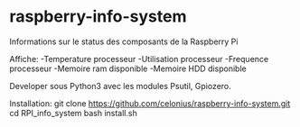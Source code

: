 # raspberry-info-system
Informations sur le status des composants de la Raspberry Pi

Affiche:
-Temperature processeur
-Utilisation processeur
-Frequence processeur
-Memoire ram disponible
-Memoire HDD disponible

Developer sous Python3 avec les modules Psutil, Gpiozero.

Installation:
git clone https://github.com/celonius/raspberry-info-system.git
cd RPI_info_system
bash install.sh




